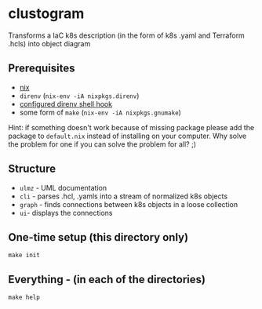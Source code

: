 # clustogram
Transforms a IaC k8s description (in the form of k8s .yaml and Terraform .hcls) into object diagram

## Prerequisites
- [nix](https://nixos.org/nix/manual/#chap-installation)
- `direnv` (`nix-env -iA nixpkgs.direnv`)
- [configured direnv shell hook ](https://direnv.net/docs/hook.html)
- some form of `make` (`nix-env -iA nixpkgs.gnumake`)

Hint: if something doesn't work because of missing package please add the package to `default.nix` instead of installing on your computer. Why solve the problem for one if you can solve the problem for all? ;)
## Structure
- `ulmz` - UML documentation
- `cli` - parses .hcl, .yamls into a stream of normalized k8s objects
- `graph` - finds connections between k8s objects in a loose collection
- `ui`- displays the connections

## One-time setup (this directory only)
```
make init
```

## Everything - (in each of the directories)
```
make help
```
